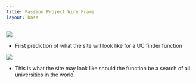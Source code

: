 ```yaml
---
title: Passion Project Wire Frame
layout: base
---
```



![]({{site.baseurl}}/images/1.png)

- First prediction of what the site will look like for a UC finder function

![]({{site.baseurl}}/images/2.png)

- This is what the site may look like should the function be a search of all universities in the world.